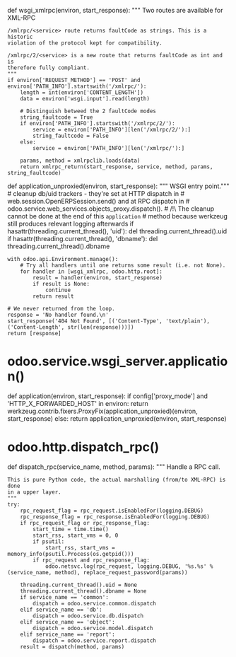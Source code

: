 def wsgi_xmlrpc(environ, start_response):
    """ Two routes are available for XML-RPC

    /xmlrpc/<service> route returns faultCode as strings. This is a historic
    violation of the protocol kept for compatibility.

    /xmlrpc/2/<service> is a new route that returns faultCode as int and is
    therefore fully compliant.
    """
    if environ['REQUEST_METHOD'] == 'POST' and environ['PATH_INFO'].startswith('/xmlrpc/'):
        length = int(environ['CONTENT_LENGTH'])
        data = environ['wsgi.input'].read(length)

        # Distinguish betweed the 2 faultCode modes
        string_faultcode = True
        if environ['PATH_INFO'].startswith('/xmlrpc/2/'):
            service = environ['PATH_INFO'][len('/xmlrpc/2/'):]
            string_faultcode = False
        else:
            service = environ['PATH_INFO'][len('/xmlrpc/'):]

        params, method = xmlrpclib.loads(data)
        return xmlrpc_return(start_response, service, method, params, string_faultcode)





def application_unproxied(environ, start_response):
    """ WSGI entry point."""
    # cleanup db/uid trackers - they're set at HTTP dispatch in
    # web.session.OpenERPSession.send() and at RPC dispatch in
    # odoo.service.web_services.objects_proxy.dispatch().
    # /!\ The cleanup cannot be done at the end of this `application`
    # method because werkzeug still produces relevant logging afterwards 
    if hasattr(threading.current_thread(), 'uid'):
        del threading.current_thread().uid
    if hasattr(threading.current_thread(), 'dbname'):
        del threading.current_thread().dbname

    with odoo.api.Environment.manage():
        # Try all handlers until one returns some result (i.e. not None).
        for handler in [wsgi_xmlrpc, odoo.http.root]:
            result = handler(environ, start_response)
            if result is None:
                continue
            return result

    # We never returned from the loop.
    response = 'No handler found.\n'
    start_response('404 Not Found', [('Content-Type', 'text/plain'), ('Content-Length', str(len(response)))])
    return [response]



# odoo.service.wsgi_server.application()
def application(environ, start_response):
    if config['proxy_mode'] and 'HTTP_X_FORWARDED_HOST' in environ:
        return werkzeug.contrib.fixers.ProxyFix(application_unproxied)(environ, start_response)
    else:
        return application_unproxied(environ, start_response)



# odoo.http.dispatch_rpc()
def dispatch_rpc(service_name, method, params):
    """ Handle a RPC call.

    This is pure Python code, the actual marshalling (from/to XML-RPC) is done
    in a upper layer.
    """
    try:
        rpc_request_flag = rpc_request.isEnabledFor(logging.DEBUG)
        rpc_response_flag = rpc_response.isEnabledFor(logging.DEBUG)
        if rpc_request_flag or rpc_response_flag:
            start_time = time.time()
            start_rss, start_vms = 0, 0
            if psutil:
                start_rss, start_vms = memory_info(psutil.Process(os.getpid()))
            if rpc_request and rpc_response_flag:
                odoo.netsvc.log(rpc_request, logging.DEBUG, '%s.%s' % (service_name, method), replace_request_password(params))

        threading.current_thread().uid = None
        threading.current_thread().dbname = None
        if service_name == 'common':
            dispatch = odoo.service.common.dispatch
        elif service_name == 'db':
            dispatch = odoo.service.db.dispatch
        elif service_name == 'object':
            dispatch = odoo.service.model.dispatch
        elif service_name == 'report':
            dispatch = odoo.service.report.dispatch
        result = dispatch(method, params)
